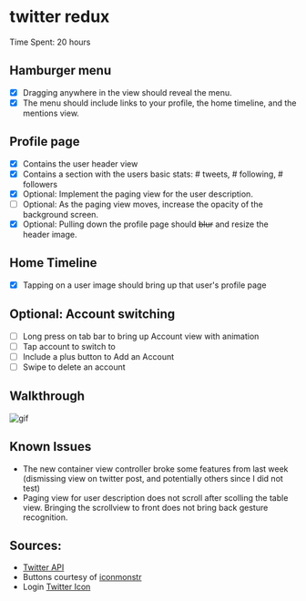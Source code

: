 twitter redux
=======

Time Spent: 20 hours

Hamburger menu
-------
* [x] Dragging anywhere in the view should reveal the menu.
* [x] The menu should include links to your profile, the home timeline, and the mentions view.

Profile page
---------
* [x] Contains the user header view
* [x] Contains a section with the users basic stats: # tweets, # following, # followers
* [x] Optional: Implement the paging view for the user description.
* [ ] Optional: As the paging view moves, increase the opacity of the background screen. 
* [x] Optional: Pulling down the profile page should ~~blur~~ and resize the header image.

Home Timeline
---------
* [x] Tapping on a user image should bring up that user's profile page

Optional: Account switching
--------
* [ ] Long press on tab bar to bring up Account view with animation
* [ ] Tap account to switch to
* [ ] Include a plus button to Add an Account
* [ ] Swipe to delete an account

Walkthrough
--------
![gif](https://raw.github.com/devanessa/twitter/week2/walkthrough.gif)

Known Issues
-------
- The new container view controller broke some features from last week (dismissing view on twitter post, and potentially others since I did not test)
- Paging view for user description does not scroll after scolling the table view. Bringing the scrollview to front does not bring back gesture recognition.

Sources:
------
- [Twitter API](https://dev.twitter.com/)
- Buttons courtesy of [iconmonstr](http://iconmonstr.com/)
- Login [Twitter Icon](https://www.iconfinder.com/icons/107170/circle_color_twitter_icon)

